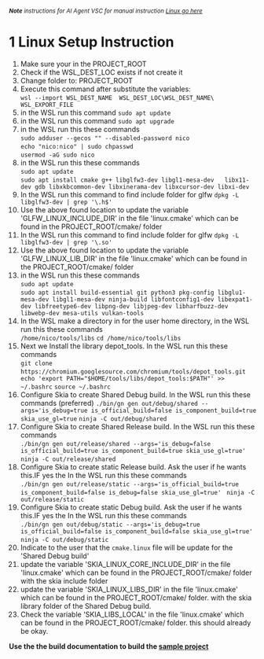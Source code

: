 

<br>

<!-- copilot-ignore-start -->
<small>***Note*** *instructions for AI Agent VSC for manual instruction [Linux go here](https://nicojane.github.io/WSL-Development-Stack-GLFW-Skia-CPP-Template/Howtos/setup_linux)*
</small>
<!-- copilot-ignore-end -->


# 1 Linux Setup Instruction

1. Make sure your in the PROJECT_ROOT
2. Check if the WSL_DEST_LOC exists if not create it
2. Change folder to: PROJECT_ROOT
2. Execute this command after substitute the variables:  
`wsl --import WSL_DEST_NAME  WSL_DEST_LOC\WSL_DEST_NAME\ WSL_EXPORT_FILE`
1. in the WSL run this command
`sudo apt update`
1. in the WSL run this command
`sudo apt upgrade`
1. in the WSL run this these commands  
`sudo adduser --gecos "" --disabled-password nico`  
`echo "nico:nico" | sudo chpasswd`  
`usermod -aG sudo nico`
1. in the WSL run this these commands  
`sudo apt update`  
`sudo apt install cmake g++ libglfw3-dev libgl1-mesa-dev   libx11-dev gdb libxkbcommon-dev libxinerama-dev libxcursor-dev libxi-dev`
1. In the WSL run this command to find include folder for glfw
`dpkg -L libglfw3-dev | grep '\.h$'`
1. Use the above found location to update the variable 'GLFW_LINUX_INCLUDE_DIR' in the  file 'linux.cmake' which can be found in the PROJECT_ROOT/cmake/ folder
1. In the WSL run this command to find include folder for glfw
`dpkg -L libglfw3-dev | grep '\.so'`
1. Use the above found location to update the variable 'GLFW_LINUX_LIB_DIR' in the  file 'linux.cmake' which can be found in the PROJECT_ROOT/cmake/ folder
1. in the WSL run this these commands  
`sudo apt update`  
`sudo apt install build-essential git python3 pkg-config libglu1-mesa-dev libgl1-mesa-dev ninja-build libfontconfig1-dev libexpat1-dev libfreetype6-dev libpng-dev libjpeg-dev libharfbuzz-dev libwebp-dev mesa-utils vulkan-tools`
1. In the WSL make a directory in for the user home directory, in the WSL run this these commands  
`/home/nico/tools/libs`
`cd /home/nico/tools/libs`
1. Next we Install the library depot_tools. In the WSL run this these commands  
`git clone https://chromium.googlesource.com/chromium/tools/depot_tools.git`
` echo 'export PATH="$HOME/tools/libs/depot_tools:$PATH"' >> ~/.bashrc`
`source ~/.bashrc`
1. Configure Skia to create Shared Debug build. In the WSL run this these commands  (preferred)
`./bin/gn gen out/debug/shared --args='is_debug=true is_official_build=false is_component_build=true skia_use_gl=true`
`ninja -C out/debug/shared`
1. Configure Skia to create Shared Release build. In the WSL run this these commands  
`./bin/gn gen out/release/shared --args='is_debug=false is_official_build=true is_component_build=true skia_use_gl=true' `
`ninja -C out/release/shared`
1. Configure Skia to create static Release build. Ask the user if he wants this.IF yes the  In the WSL run this these commands  
`./bin/gn gen out/release/static --args='is_official_build=true is_component_build=false is_debug=false skia_use_gl=true' `
`ninja -C out/release/static`
1. Configure Skia to create static Debug build. Ask the user if he wants this.IF yes the  In the WSL run this these commands  
`./bin/gn gen out/debug/static --args='is_debug=true is_official_build=false is_component_build=false skia_use_gl=true' `
`ninja -C out/debug/static`
1. Indicate to the user that the `cmake.linux` file will be update for the 'Shared Debug build'
1. update the variable 'SKIA_LINUX_CORE_INCLUDE_DIR' in the  file 'linux.cmake' which can be found in the PROJECT_ROOT/cmake/ folder with the skia include folder
1. update the variable 'SKIA_LINUX_LIBS_DIR' in the  file 'linux.cmake' which can be found in the PROJECT_ROOT/cmake/ folder. with the skia library folder of the Shared Debug build.
1. Check the variable 'SKIA_LIBS_LOCAL' in the  file 'linux.cmake' which can be found in the PROJECT_ROOT/cmake/ folder. this should already be okay.

**Use the the build documentation to build the [sample project](building_project)**